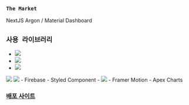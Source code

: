 ### `The Market`

NextJS Argon / Material Dashboard

## `사용 라이브러리`
- <img src="https://img.shields.io/badge/Next.js 14-000000?style=flat&logo=nextdotjs&logoColor=ffffff"/>
- <img src="https://img.shields.io/badge/TypeScript-3178C6?style=flat&logo=typescript&logoColor=ffffff"/>
- <img src="https://img.shields.io/badge/React Query-FF4154?style=flat&logo=reactquery&logoColor=ffffff"/>
<img src="https://img.shields.io/badge/React Hook Form-EC5990?style=flat&logo=reacthookform&logoColor=ffffff"/>
<img src="https://img.shields.io/badge/Recoil-3578E5?style=flat&logo=recoil&logoColor=ffffff"/>
- Firebase
- Styled Component
- <img src="https://img.shields.io/badge/scss-CC6699?style=flat&logo=Sass&logoColor=ffffff"/>
- Framer Motion
- Apex Charts

### [배포 사이트](https://the-market-omega.vercel.app/)